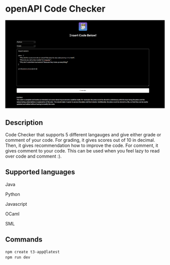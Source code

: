 # openAPI Code Checker
<p align="center">
  <img src="https://github.com/jasonoh1998/openAPI-code-checker/blob/main/codechecker/public/codechecker.png" />
</p>

## Description
Code Checker that supports 5 different langauges and give either grade or comment of your code.
For grading, it gives scores out of 10 in decimal. Then, it gives recommendation how to improve the code.
For comment, it gives comment to your code. This can be used when you feel lazy to read over code and comment :).

## Supported languages

Java

Python

Javascript

OCaml

SML

## Commands
```bash
npm create t3-app@latest
npm run dev
```
